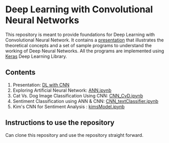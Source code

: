 # Deep Learning with Convolutional Neural Networks 
This repository is meant to provide foundations for Deep Learning with Convolutional Neural Network. It contains a [presentation](https://github.com/anoopkdcs/DLwithCNN/blob/main/presentation/DLwithCNN.pdf) that illustrates the theoretical concepts and a set of sample programs to understand the working of Deep Neural Networks. All the programs are implemented using [Keras](https://keras.io/) Deep Learning Library.

## Contents
1. Presentation: [DL with CNN](https://github.com/anoopkdcs/DLwithCNN/blob/main/presentation/DLwithCNN.pdf)
2. Exploring Artificial Neural Network: [ANN.ipynb](ANN.ipynb) 
3. Cat Vs. Dog Image Classification Using CNN: [CNN_CvD.ipynb](CNN_CvD.ipynb)
4. Sentiment Classification using ANN & CNN: [CNN_textClassifier.ipynb](CNN_textClassifier.ipynb)
5. Kim's CNN for Sentiment Analysis : [kimsModel.ipynb](kimsModel.ipynb)

## Instructions to use the repository
Can clone this repository and use the repository straight forward.

